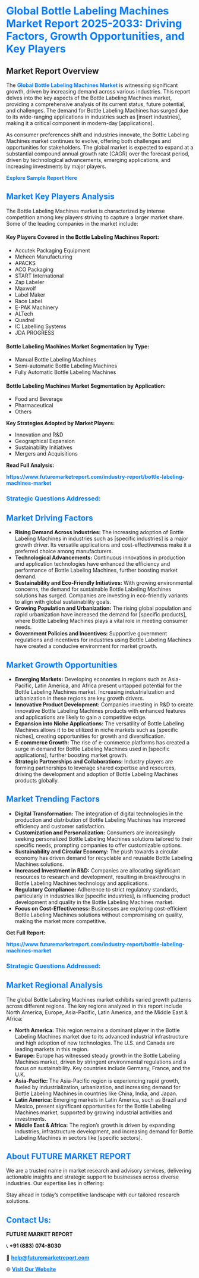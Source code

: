 <h1 style="color: #007BFF;">Global Bottle Labeling Machines Market Report 2025-2033: Driving Factors, Growth Opportunities, and Key Players</h1>

<section id="overview">
<h2>Market Report Overview</h2>
<p>The <a href="https://www.futuremarketreport.com/industry-report/bottle-labeling-machines-market" style="color: #007BFF; text-decoration: none;"><strong>Global Bottle Labeling Machines Market</strong></a> is witnessing significant growth, driven by increasing demand across various industries. This report delves into the key aspects of the Bottle Labeling Machines market, providing a comprehensive analysis of its current status, future potential, and challenges. The demand for Bottle Labeling Machines has surged due to its wide-ranging applications in industries such as [insert industries], making it a critical component in modern-day [applications].</p>
<p>As consumer preferences shift and industries innovate, the Bottle Labeling Machines market continues to evolve, offering both challenges and opportunities for stakeholders. The global market is expected to expand at a substantial compound annual growth rate (CAGR) over the forecast period, driven by technological advancements, emerging applications, and increasing investments by major players.</p>
</section>

<section id="overview">
<p><a href="https://www.futuremarketreport.com/request-sample/reportId=88209" style="color: #007BFF; text-decoration: none;"><strong>Explore Sample Report Here</strong></a></p>
</section>

<section id="key-players">
<h2 style="color: #007BFF;">Market Key Players Analysis</h2>
<p>The Bottle Labeling Machines market is characterized by intense competition among key players striving to capture a larger market share. Some of the leading companies in the market include:</p>
<h4>Key Players Covered in the Bottle Labeling Machines Report:</h4>
<ul><li>Accutek Packaging Equipment</li><li>Meheen Manufacturing</li><li>APACKS</li><li>ACO Packaging</li><li>START International</li><li>Zap Labeler</li><li>Maxwolf</li><li>Label Maker</li><li>Race Label</li><li>E-PAK Machinery</li><li>ALTech</li><li>Quadrel</li><li>IC Labelling Systems</li><li>JDA PROGRESS</li></ul>
<h4>Bottle Labeling Machines Market Segmentation by Type:</h4>
<ul><li>Manual Bottle Labeling Machines</li><li>Semi-automatic Bottle Labeling Machines</li><li>Fully Automatic Bottle Labeling Machines</li></ul>

<h4>Bottle Labeling Machines Market Segmentation by Application:</h4>
<ul><li>Food and Beverage</li><li>Pharmaceutical</li><li>Others</li></ul>
<p><strong>Key Strategies Adopted by Market Players:</strong></p>
<ul>
<li>Innovation and R&D</li>
<li>Geographical Expansion</li>
<li>Sustainability Initiatives</li>
<li>Mergers and Acquisitions</li>
</ul>
</section>

<section>
<p><strong>Read Full Analysis: </strong></p><a href="https://www.futuremarketreport.com/industry-report/bottle-labeling-machines-market" style="color: #007BFF; text-decoration: none;"><strong>https://www.futuremarketreport.com/industry-report/bottle-labeling-machines-market</strong></a>
<h3 style="color: #007BFF;">Strategic Questions Addressed:</h3>
</section>

<section id="driving-factors">
<h2 style="color: #007BFF;">Market Driving Factors</h2>
<ul>
<li><strong>Rising Demand Across Industries:</strong> The increasing adoption of Bottle Labeling Machines in industries such as [specific industries] is a major growth driver. Its versatile applications and cost-effectiveness make it a preferred choice among manufacturers.</li>
<li><strong>Technological Advancements:</strong> Continuous innovations in production and application technologies have enhanced the efficiency and performance of Bottle Labeling Machines, further boosting market demand.</li>
<li><strong>Sustainability and Eco-Friendly Initiatives:</strong> With growing environmental concerns, the demand for sustainable Bottle Labeling Machines solutions has surged. Companies are investing in eco-friendly variants to align with global sustainability goals.</li>
<li><strong>Growing Population and Urbanization:</strong> The rising global population and rapid urbanization have increased the demand for [specific products], where Bottle Labeling Machines plays a vital role in meeting consumer needs.</li>
<li><strong>Government Policies and Incentives:</strong> Supportive government regulations and incentives for industries using Bottle Labeling Machines have created a conducive environment for market growth.</li>
</ul>
</section>

<section id="growth-opportunities">
<h2 style="color: #007BFF;">Market Growth Opportunities</h2>
<ul>
<li><strong>Emerging Markets:</strong> Developing economies in regions such as Asia-Pacific, Latin America, and Africa present untapped potential for the Bottle Labeling Machines market. Increasing industrialization and urbanization in these regions are key growth drivers.</li>
<li><strong>Innovative Product Development:</strong> Companies investing in R&D to create innovative Bottle Labeling Machines products with enhanced features and applications are likely to gain a competitive edge.</li>
<li><strong>Expansion into Niche Applications:</strong> The versatility of Bottle Labeling Machines allows it to be utilized in niche markets such as [specific niches], creating opportunities for growth and diversification.</li>
<li><strong>E-commerce Growth:</strong> The rise of e-commerce platforms has created a surge in demand for Bottle Labeling Machines used in [specific applications], further boosting market growth.</li>
<li><strong>Strategic Partnerships and Collaborations:</strong> Industry players are forming partnerships to leverage shared expertise and resources, driving the development and adoption of Bottle Labeling Machines products globally.</li>
</ul>
</section>

<section id="trending-factors">
<h2 style="color: #007BFF;">Market Trending Factors</h2>
<ul>
<li><strong>Digital Transformation:</strong> The integration of digital technologies in the production and distribution of Bottle Labeling Machines has improved efficiency and customer satisfaction.</li>
<li><strong>Customization and Personalization:</strong> Consumers are increasingly seeking personalized Bottle Labeling Machines solutions tailored to their specific needs, prompting companies to offer customizable options.</li>
<li><strong>Sustainability and Circular Economy:</strong> The push towards a circular economy has driven demand for recyclable and reusable Bottle Labeling Machines solutions.</li>
<li><strong>Increased Investment in R&D:</strong> Companies are allocating significant resources to research and development, resulting in breakthroughs in Bottle Labeling Machines technology and applications.</li>
<li><strong>Regulatory Compliance:</strong> Adherence to strict regulatory standards, particularly in industries like [specific industries], is influencing product development and quality in the Bottle Labeling Machines market.</li>
<li><strong>Focus on Cost-Effectiveness:</strong> Businesses are exploring cost-efficient Bottle Labeling Machines solutions without compromising on quality, making the market more competitive.</li>
</ul>
</section>

<section>
<p><strong>Get Full Report: </strong></p><a href="https://www.futuremarketreport.com/industry-report/bottle-labeling-machines-market" style="color: #007BFF; text-decoration: none;"><strong>https://www.futuremarketreport.com/industry-report/bottle-labeling-machines-market</strong></a>
<h3 style="color: #007BFF;">Strategic Questions Addressed:</h3>
</section>


<section id="regional-analysis">
<h2 style="color: #007BFF;">Market Regional Analysis</h2>
<p>The global Bottle Labeling Machines market exhibits varied growth patterns across different regions. The key regions analyzed in this report include North America, Europe, Asia-Pacific, Latin America, and the Middle East & Africa:</p>
<ul>
<li><strong>North America:</strong> This region remains a dominant player in the Bottle Labeling Machines market due to its advanced industrial infrastructure and high adoption of new technologies. The U.S. and Canada are leading markets in this region.</li>
<li><strong>Europe:</strong> Europe has witnessed steady growth in the Bottle Labeling Machines market, driven by stringent environmental regulations and a focus on sustainability. Key countries include Germany, France, and the U.K.</li>
<li><strong>Asia-Pacific:</strong> The Asia-Pacific region is experiencing rapid growth, fueled by industrialization, urbanization, and increasing demand for Bottle Labeling Machines in countries like China, India, and Japan.</li>
<li><strong>Latin America:</strong> Emerging markets in Latin America, such as Brazil and Mexico, present significant opportunities for the Bottle Labeling Machines market, supported by growing industrial activities and investments.</li>
<li><strong>Middle East & Africa:</strong> The region’s growth is driven by expanding industries, infrastructure development, and increasing demand for Bottle Labeling Machines in sectors like [specific sectors].</li>
</ul>
</section>

<footer>
<h2 style="color: #007BFF;">About FUTURE MARKET REPORT</h2>
<p>We are a trusted name in market research and advisory services, delivering actionable insights and strategic support to businesses across diverse industries. Our expertise lies in offering:</p>

<p>Stay ahead in today’s competitive landscape with our tailored research solutions.</p>

<h2 style="color: #007BFF;">Contact Us:</h2>
<p><strong>FUTURE MARKET REPORT</strong></p>
<p>📞 <strong>+91 (883) 074-8030</strong></p>
<p>📧 <strong><a href="mailto:help@futuremarketreport.com" style="color: #007BFF;">help@futuremarketreport.com</a></strong></p>
<p>🌐 <strong><a href="https://www.futuremarketreport.com/" style="color: #007BFF;">Visit Our Website</a></strong></p>
</footer>